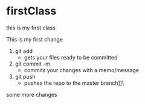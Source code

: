 # firstClass
this is my first class


This is my first change

1. git add 
   - gets your files ready to be committed
2. git commit -m 
   - commits your changes with a memo/message
3. git push
   - pushes the repo to the master branch]]\



some more changes
